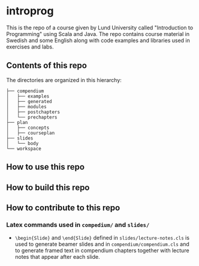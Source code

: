 # introprog

This is the repo of a course given by Lund University called "Introduction to Programming" using Scala and Java. The repo contains course material in Swedish and some English along with code examples and libraries used in exercises and labs.

## Contents of this repo

The directories are organized in this hierarchy: 

    ├── compendium
    │   ├── examples
    │   ├── generated
    │   ├── modules
    │   ├── postchapters
    │   └── prechapters
    ├── plan
    │   ├── concepts
    │   ├── courseplan
    ├── slides
    │   └── body
    └── workspace

## How to use this repo

## How to build this repo

## How to contribute to this repo

### Latex commands used in `compedium/` and `slides/`

* `\begin{Slide}` and `\end{Slide}` defined in `slides/lecture-notes.cls` is used to generate beamer slides and in `compendium/compendium.cls` and to generate framed text in compendium chapters together with lecture notes that appear after each slide.
 
